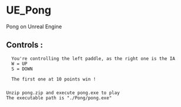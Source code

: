 # UE_Pong
Pong on Unreal Engine

## Controls :
      You're controlling the left paddle, as the right one is the IA
      W = UP
      S = DOWN

      The first one at 10 points win !

###
    Unzip pong.zip and execute pong.exe to play
    The executable path is "./Pong/pong.exe"
